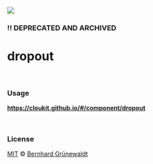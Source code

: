 [![](https://cloukit.github.io/assets/images/cloukit-banner-github.svg?v3)](https://cloukit.github.io/)

### :bangbang: DEPRECATED AND ARCHIVED

# dropout


&nbsp;

### Usage

**https://cloukit.github.io/#/component/dropout**


&nbsp;

### License

[MIT](https://github.com/cloukit/legal) © [Bernhard Grünewaldt](https://github.com/clouless)
